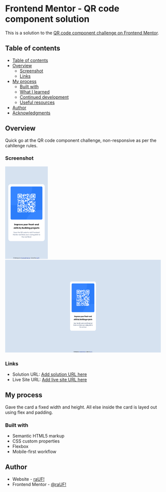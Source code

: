 # Frontend Mentor - QR code component solution

This is a solution to the [QR code component challenge on Frontend Mentor](https://www.frontendmentor.io/challenges/qr-code-component-iux_sIO_H). 

## Table of contents

  - [Table of contents](#table-of-contents)
  - [Overview](#overview)
    - [Screenshot](#screenshot)
    - [Links](#links)
  - [My process](#my-process)
    - [Built with](#built-with)
    - [What I learned](#what-i-learned)
    - [Continued development](#continued-development)
    - [Useful resources](#useful-resources)
  - [Author](#author)
  - [Acknowledgments](#acknowledgments)


## Overview
Quick go at the QR code component challenge, non-responsive as per the cahllenge rules.

### Screenshot

<img src="./screenshot_mobile.png" width="138" height="" alt="Screenshot of solution">
<img src="./screenshot_desktop.png" width="" height="300" alt="Screenshot of solution">


### Links

- Solution URL: [Add solution URL here](https://your-solution-url.com)
- Live Site URL: [Add live site URL here](https://your-live-site-url.com)

## My process
Gave the card a fixed width and height. All else inside the card is layed out using flex and padding.

### Built with

- Semantic HTML5 markup
- CSS custom properties
- Flexbox
- Mobile-first workflow


## Author

- Website - [raUF!](https://www.heyrauf.com)
- Frontend Mentor - [@raUF!](https://www.frontendmentor.io/profile/yourusername)


